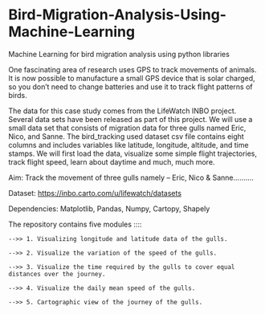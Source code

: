 # Bird-Migration-Analysis-Using-Machine-Learning

Machine Learning for bird migration analysis using python libraries

One fascinating area of research uses GPS to track movements of animals. It is now possible to manufacture a small GPS device that is solar charged, so you don’t need to change batteries and use it to track flight patterns of birds.

The data for this case study comes from the LifeWatch INBO project. Several data sets have been released as part of this project. We will use a small data set that consists of migration data for three gulls named Eric, Nico, and Sanne. The bird_tracking used dataset csv file contains eight columns and includes variables like latitude, longitude, altitude, and time stamps. We will first load the data, visualize some simple flight trajectories, track flight speed, learn about daytime and much, much more.

Aim: Track the movement of three gulls namely – Eric, Nico & Sanne..........

Dataset: https://inbo.carto.com/u/lifewatch/datasets

Dependencies: Matplotlib, Pandas, Numpy, Cartopy, Shapely

The repository contains five modules ::::

    -->> 1. Visualizing longitude and latitude data of the gulls.
    
    -->> 2. Visualize the variation of the speed of the gulls.
    
    -->> 3. Visualize the time required by the gulls to cover equal distances over the journey.
    
    -->> 4. Visualize the daily mean speed of the gulls.
    
    -->> 5. Cartographic view of the journey of the gulls.
